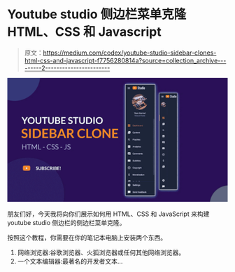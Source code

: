 # Youtube studio 侧边栏菜单克隆 HTML、CSS 和 Javascript

> 原文：<https://medium.com/codex/youtube-studio-sidebar-clones-html-css-and-javascript-f7756280814a?source=collection_archive---------2----------------------->

![](img/0fa8540bd3e6715830c9be1417ccbe8b.png)

朋友们好，今天我将向你们展示如何用 HTML、CSS 和 JavaScript 来构建 youtube studio 侧边栏的侧边栏菜单克隆。

按照这个教程，你需要在你的笔记本电脑上安装两个东西。

1.  网络浏览器:谷歌浏览器、火狐浏览器或任何其他网络浏览器。
2.  一个文本编辑器:最著名的开发者文本…